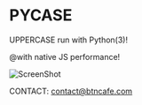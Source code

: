 PYCASE
======
UPPERCASE run with Python(3)!

@with native JS performance!

![ScreenShot](https://raw.github.com/BTNcafe/COFFEECASE/master/COFFEECASE.png)

CONTACT: contact@btncafe.com
